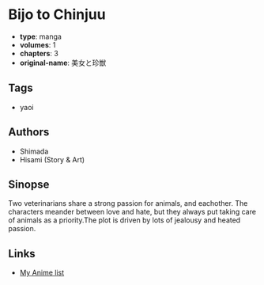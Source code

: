 # Bijo to Chinjuu

-   **type**: manga
-   **volumes**: 1
-   **chapters**: 3
-   **original-name**: 美女と珍獣

## Tags

-   yaoi

## Authors

-   Shimada
-   Hisami (Story & Art)

## Sinopse

Two veterinarians share a strong passion for animals, and eachother. The characters meander between love and hate, but they always put taking care of animals as a priority.The plot is driven by lots of jealousy and heated passion.

## Links

-   [My Anime list](https://myanimelist.net/manga/2364/Bijo_to_Chinjuu)

